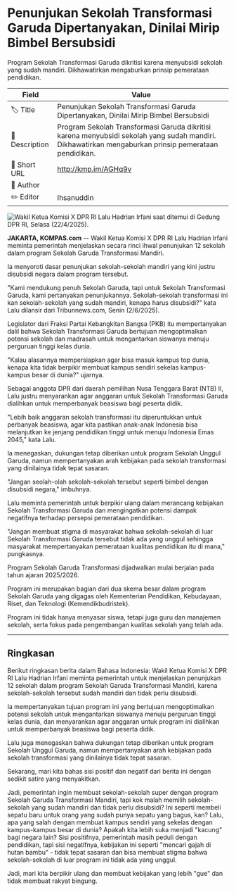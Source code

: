 # Penunjukan Sekolah Transformasi Garuda Dipertanyakan, Dinilai Mirip Bimbel Bersubsidi

Program Sekolah Transformasi Garuda dikritisi karena menyubsidi sekolah yang sudah mandiri. Dikhawatirkan mengaburkan prinsip pemerataan pendidikan.

| Field         | Value                                                       |
|---------------|-------------------------------------------------------------|
| 🏷️ Title       | Penunjukan Sekolah Transformasi Garuda Dipertanyakan, Dinilai Mirip Bimbel Bersubsidi |
| 📝 Description | Program Sekolah Transformasi Garuda dikritisi karena menyubsidi sekolah yang sudah mandiri. Dikhawatirkan mengaburkan prinsip pemerataan pendidikan. |
| 🔗 Short URL   | http://kmp.im/AGHq9v |
| 👤 Author      |  |
| ✏️ Editor      | Ihsanuddin |

![Wakil Ketua Komisi X DPR RI Lalu Hadrian Irfani saat ditemui di Gedung DPR RI, Selasa (22/4/2025).](https://asset.kompas.com/crops/HoTdNquiS1lJQGS0Z1pNxJIcwYo=/0x0:0x0/750x500/data/photo/2025/04/22/68078eac412e8.jpg)

**JAKARTA, KOMPAS.com** -- Wakil Ketua Komisi X DPR RI Lalu Hadrian Irfani meminta pemerintah menjelaskan secara rinci ihwal penunjukan 12 sekolah dalam program Sekolah Garuda Transformasi Mandiri.

Ia menyoroti dasar penunjukan sekolah-sekolah mandiri yang kini justru disubsidi negara dalam program tersebut.

\"Kami mendukung penuh Sekolah Garuda, tapi untuk Sekolah Transformasi Garuda, kami pertanyakan penunjukannya. Sekolah-sekolah transformasi ini kan sekolah-sekolah yang sudah mandiri, kenapa harus disubsidi?\" kata Lalu dilansir dari Tribunnews.com, Senin (2/6/2025).

Legislator dari Fraksi Partai Kebangkitan Bangsa (PKB) itu mempertanyakan dalil bahwa Sekolah Transformasi Garuda bertujuan mengoptimalkan potensi sekolah dan madrasah untuk mengantarkan siswanya menuju perguruan tinggi kelas dunia.

\"Kalau alasannya mempersiapkan agar bisa masuk kampus top dunia, kenapa kita tidak berpikir membuat kampus sendiri sekelas kampus-kampus besar di dunia?\" ujarnya.

Sebagai anggota DPR dari daerah pemilihan Nusa Tenggara Barat (NTB) II, Lalu justru menyarankan agar anggaran untuk Sekolah Transformasi Garuda dialihkan untuk memperbanyak beasiswa bagi peserta didik.

\"Lebih baik anggaran sekolah transformasi itu diperuntukkan untuk perbanyak beasiswa, agar kita pastikan anak-anak Indonesia bisa melanjutkan ke jenjang pendidikan tinggi untuk menuju Indonesia Emas 2045,\" kata Lalu.

Ia menegaskan, dukungan tetap diberikan untuk program Sekolah Unggul Garuda, namun mempertanyakan arah kebijakan pada sekolah transformasi yang dinilainya tidak tepat sasaran.

\"Jangan seolah-olah sekolah-sekolah tersebut seperti bimbel dengan disubsidi negara,\" imbuhnya.

Lalu meminta pemerintah untuk berpikir ulang dalam merancang kebijakan Sekolah Transformasi Garuda dan mengingatkan potensi dampak negatifnya terhadap persepsi pemerataan pendidikan.

\"Jangan membuat stigma di masyarakat bahwa sekolah-sekolah di luar Sekolah Transformasi Garuda tersebut tidak ada yang unggul sehingga masyarakat mempertanyakan pemerataan kualitas pendidikan itu di mana,\" pungkasnya.

Program Sekolah Garuda Transformasi dijadwalkan mulai berjalan pada tahun ajaran 2025/2026.

Program ini merupakan bagian dari dua skema besar dalam program Sekolah Garuda yang digagas oleh Kementerian Pendidikan, Kebudayaan, Riset, dan Teknologi (Kemendikbudristek).

Program ini tidak hanya menyasar siswa, tetapi juga guru dan manajemen sekolah, serta fokus pada pengembangan kualitas sekolah yang telah ada.

---
## Ringkasan

Berikut ringkasan berita dalam Bahasa Indonesia: Wakil Ketua Komisi X DPR RI Lalu Hadrian Irfani meminta pemerintah untuk menjelaskan penunjukan 12 sekolah dalam program Sekolah Garuda Transformasi Mandiri, karena sekolah-sekolah tersebut sudah mandiri dan tidak perlu disubsidi.

 Ia mempertanyakan tujuan program ini yang bertujuan mengoptimalkan potensi sekolah untuk mengantarkan siswanya menuju perguruan tinggi kelas dunia, dan menyarankan agar anggaran untuk program ini dialihkan untuk memperbanyak beasiswa bagi peserta didik.

 Lalu juga menegaskan bahwa dukungan tetap diberikan untuk program Sekolah Unggul Garuda, namun mempertanyakan arah kebijakan pada sekolah transformasi yang dinilainya tidak tepat sasaran.



Sekarang, mari kita bahas sisi positif dan negatif dari berita ini dengan sedikit satire yang menyakitkan.

 Jadi, pemerintah ingin membuat sekolah-sekolah super dengan program Sekolah Garuda Transformasi Mandiri, tapi kok malah memilih sekolah-sekolah yang sudah mandiri dan tidak perlu disubsidi? Ini seperti membeli sepatu baru untuk orang yang sudah punya sepatu yang bagus, kan? Lalu, apa yang salah dengan membuat kampus sendiri yang sekelas dengan kampus-kampus besar di dunia? Apakah kita lebih suka menjadi "kacung" bagi negara lain? Sisi positifnya, pemerintah masih peduli dengan pendidikan, tapi sisi negatifnya, kebijakan ini seperti "mencari gajah di hutan bambu" - tidak tepat sasaran dan bisa membuat stigma bahwa sekolah-sekolah di luar program ini tidak ada yang unggul.

 Jadi, mari kita berpikir ulang dan membuat kebijakan yang lebih "gue" dan tidak membuat rakyat bingung.
